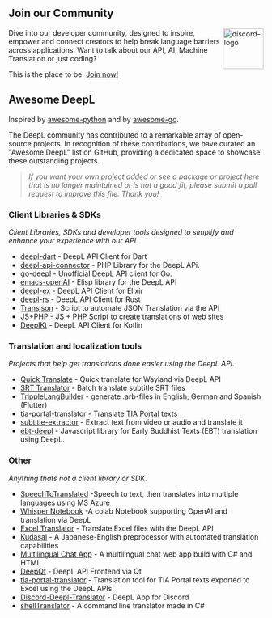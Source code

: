 ## Join our Community

<a href="https://discord.gg/DeepL"><img align="right" src="https://assets-global.website-files.com/6257adef93867e50d84d30e2/636e0b52aa9e99b832574a53_full_logo_blurple_RGB.png" alt="discord-logo" title="DeepL Discord" height="80px" /></a>

Dive into our developer community, designed to inspire, empower and connect creators to help break language barriers across applications. Want to talk about our API, AI, Machine Translation or just coding? 

This is the place to be. 
<a href="https://discord.gg/DeepL">Join now!</a>


## Awesome DeepL 
Inspired by [awesome-python](https://github.com/vinta/awesome-python) and by [awesome-go](https://github.com/avelino/awesome-go).

The DeepL community has contributed to a remarkable array of open-source projects. In recognition of these contributions, we have curated an "Awesome DeepL" list on GitHub, providing a dedicated space to showcase these outstanding projects.
> _If you want your own project added or see a package or project here that is no longer maintained or is not a good fit, please submit a pull request to improve this file. Thank you!_

### Client Libraries & SDKs
_Client Libraries, SDKs and developer tools designed to simplify and enhance your experience with our API._

- [deepl-dart](https://github.com/komape/deepl_dart) - DeepL API Client for Dart
- [deepl-api-connector](https://github.com/SC-Networks/deepl-api-connector) - PHP Library for the DeepL APi.
- [go-deepl](https://github.com/candy12t/go-deepl) - Unofficial DeepL API client for Go.
- [emacs-openAI](https://github.com/serhii-deineko/deepl) - Elisp library for the DeepL API
- [deepl-ex](https://github.com/hergetto/deepl_ex) - DeepL API Client for Elixir
- [deepl-rs](https://github.com/Avimitin/deepl-rs) - DeepL API Client for Rust
- [Transjson](https://github.com/gaelo-dev/transjson) - Script to automate JSON Translation via the API 
- [JS+PHP](https://github.com/serhii-deineko/deepl) - JS + PHP Script to create translations of web sites
- [DeeplKt](https://github.com/Micha-ohne-el/DeeplKt) - DeepL API Client for Kotlin

 
### Translation and localization tools
_Projects that help get translations done easier using the DeepL API._

- [Quick Translate](https://github.com/MathieuMoalic/quicktranslate) - Quick translate for Wayland via DeepL API
- [SRT Translator](https://github.com/Fabrice-Deshayes-aka-Xtream/srt-translator) - Batch translate subtitle SRT files
- [TrippleLangBuilder](https://github.com/infiniteAppsUG/tripleLangBuilder) - generate .arb-files in English, German and Spanish (Flutter)
- [tia-portal-translator](https://github.com/kurcontko/tia-portal-translator) - Translate TIA Portal texts
- [subtitle-extractor](https://github.com/sevengivings/subtitle-extractor) - Extract text from video or audio and translate it 
- [ebt-deepl](https://github.com/sc-voice/ebt-deepl) - Javascript library for Early Buddhist Texts (EBT) translation using DeepL.
  
### Other
_Anything thats not a client library or SDK._

- [SpeechToTranslated](https://github.com/PunkUnicorn/SpeechToTranslated) -Speech to text, then translates into multiple languages using MS Azure
- [Whisper Notebook](https://github.com/cnbeining/Whisper_Notebook) -A colab Notebook supporting OpenAI and translation via DeepL
- [Excel Translator](https://github.com/SapporoAlex/Excel-to-Deepl-Translator) - Translate Excel files with the DeepL API
- [Kudasai](https://github.com/Bikatr7/Kudasai) -  A Japanese-English preprocessor with automated translation capabilities
- [Multilingual Chat App](https://github.com/980k/cross-language-chat-app) - A multilingual chat web app build with C# and HTML
- [DeepQt](https://github.com/VoxelCubes/DeepQt) - DeepL API Frontend via Qt
- [tia-portal-translator](https://github.com/kurcontko/tia-portal-translator) - Translation tool for TIA Portal texts exported to Excel using the DeepL APIs.
- [Discord-Deepl-Translator](https://github.com/peunsu/discord-deepl-translator) - DeepL App for Discord
- [shellTranslator](https://github.com/GryphusOneSeven/shellTranslator) - A command line translator made in C#

